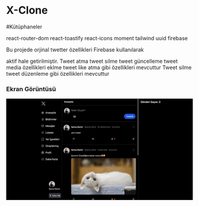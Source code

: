 <h1>X-Clone</h1>

#Kütüphaneler

react-router-dom
react-toastify
react-icons
moment
tailwind
uuid
firebase

Bu projede orjinal twetter özellikleri Firebase kullanılarak

aktif hale getirilmiştir.
Tweet atma
tweet silme
tweet güncelleme
tweet media özellikleri eklme
tweet like atma gibi özellikleri mevcuttur
Tweet silme
tweet düzenleme
gibi özellikleri mevcuttur

<h3>Ekran Görüntüsü</h3>

![](xClone.gif)
